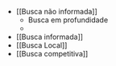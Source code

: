 - [[Busca não informada]]
	- Busca em profundidade
	- 
- [[Busca informada]]
- [[Busca Local]]
- [[Busca competitiva]]